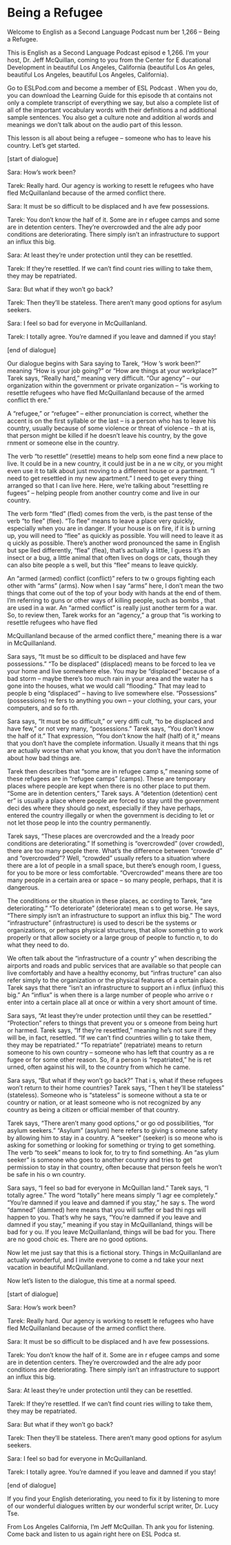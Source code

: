 # Being a Refugee

Welcome to English as a Second Language Podcast num ber 1,266 – Being a Refugee.

This is English as a Second Language Podcast episod e 1,266. I’m your host, Dr. Jeff McQuillan, coming to you from the Center for E ducational Development in beautiful Los Angeles, California (beautiful Los An geles, beautiful Los Angeles, beautiful Los Angeles, California).

Go to ESLPod.com and become a member of ESL Podcast . When you do, you can download the Learning Guide for this episode th at contains not only a complete transcript of everything we say, but also a complete list of all of the important vocabulary words with their definitions a nd additional sample sentences. You also get a culture note and addition al words and meanings we don’t talk about on the audio part of this lesson.

This lesson is all about being a refugee – someone who has to leave his country. Let’s get started.

[start of dialogue]

Sara: How’s work been?

Tarek: Really hard. Our agency is working to resett le refugees who have fled McQuillanland because of the armed conflict there.

Sara: It must be so difficult to be displaced and h ave few possessions.

Tarek: You don’t know the half of it. Some are in r efugee camps and some are in detention centers. They’re overcrowded and the alre ady poor conditions are deteriorating. There simply isn’t an infrastructure  to support an influx this big.

Sara: At least they’re under protection until they can be resettled.

Tarek: If they’re resettled. If we can’t find count ries willing to take them, they may be repatriated.

Sara: But what if they won’t go back?

Tarek: Then they’ll be stateless. There aren’t many  good options for asylum seekers.

 Sara: I feel so bad for everyone in McQuillanland.

Tarek: I totally agree. You’re damned if you leave and damned if you stay!

[end of dialogue]

Our dialogue begins with Sara saying to Tarek, “How ’s work been?” meaning “How is your job going?” or “How are things at your  workplace?” Tarek says, “Really hard,” meaning very difficult. “Our agency”  – our organization within the government or private organization – “is working to  resettle refugees who have fled McQuillanland because of the armed conflict th ere.”

A “refugee,” or “refugee” – either pronunciation is  correct, whether the accent is on the first syllable or the last – is a person who  has to leave his country, usually because of some violence or threat of violence – th at is, that person might be killed if he doesn’t leave his country, by the gove rnment or someone else in the country.

The verb “to resettle” (resettle) means to help som eone find a new place to live. It could be in a new country, it could just be in a ne w city, or you might even use it to talk about just moving to a different house or a partment. “I need to get resettled in my new apartment.” I need to get every thing arranged so that I can live here. Here, we’re talking about “resettling re fugees” – helping people from another country come and live in our country.

The verb form “fled” (fled) comes from the verb, is  the past tense of the verb “to flee” (flee). “To flee” means to leave a place very  quickly, especially when you are in danger. If your house is on fire, if it is b urning up, you will need to “flee” as quickly as possible. You will need to leave it as q uickly as possible. There’s another word pronounced the same in English but spe lled differently, “flea” (flea), that’s actually a little, I guess it’s an insect or  a bug, a little animal that often lives on dogs or cats, though they can also bite people a s well, but this “flee” means to leave quickly.

An “armed (armed) conflict (conflict)” refers to tw o groups fighting each other with “arms” (arms). Now when I say “arms” here, I don’t mean the two things that come out of the top of your body with hands at the end of them. I’m referring to guns or other ways of killing people, such as bombs , that are used in a war. An “armed conflict” is really just another term for a war. So, to review then, Tarek works for an “agency,” a group that “is working to resettle refugees who have fled

McQuillanland because of the armed conflict there,”  meaning there is a war in McQuillanland.

Sara says, “It must be so difficult to be displaced  and have few possessions.” “To be displaced” (displaced) means to be forced to lea ve your home and live somewhere else. You may be “displaced” because of a  bad storm – maybe there’s too much rain in your area and the water ha s gone into the houses, what we would call “flooding.” That may lead to people b eing “displaced” – having to live somewhere else. “Possessions” (possessions) re fers to anything you own – your clothing, your cars, your computers, and so fo rth.

Sara says, “It must be so difficult,” or very diffi cult, “to be displaced and have few,” or not very many, “possessions.” Tarek says, “You don’t know the half of it.” That expression, “You don’t know the half (half) of  it,” means that you don’t have the complete information. Usually it means that thi ngs are actually worse than what you know, that you don’t have the information about how bad things are.

Tarek then describes that “some are in refugee camp s,” meaning some of these refugees are in “refugee camps” (camps). These are temporary places where people are kept when there is no other place to put  them. “Some are in detention centers,” Tarek says. A “detention (detention) cent er” is usually a place where people are forced to stay until the government deci des where they should go next, especially if they have perhaps, entered the country illegally or when the government is deciding to let or not let those peop le into the country permanently.

Tarek says, “These places are overcrowded and the a lready poor conditions are deteriorating.” If something is “overcrowded” (over crowded), there are too many people there. What’s the difference between “crowde d” and “overcrowded”? Well, “crowded” usually refers to a situation where there  are a lot of people in a small space, but there’s enough room, I guess, for you to  be more or less comfortable. “Overcrowded” means there are too many people in a certain area or space – so many people, perhaps, that it is dangerous.

The conditions or the situation in these places, ac cording to Tarek, “are deteriorating.” “To deteriorate” (deteriorate) mean s to get worse. He says, “There simply isn’t an infrastructure to support an influx  this big.” The word “infrastructure” (infrastructure) is used to descri be the systems or organizations, or perhaps physical structures, that allow somethin g to work properly or that allow society or a large group of people to functio n, to do what they need to do.

We often talk about the “infrastructure of a countr y” when describing the airports and roads and public services that are available so  that people can live comfortably and have a healthy economy, but “infras tructure” can also refer simply to the organization or the physical features  of a certain place. Tarek says that there “isn’t an infrastructure to support an i nflux (influx) this big.” An “influx” is when there is a large number of people who arrive o r enter into a certain place all at once or within a very short amount of time.

Sara says, “At least they’re under protection until  they can be resettled.” “Protection” refers to things that prevent you or s omeone from being hurt or harmed. Tarek says, “If they’re resettled,” meaning  he’s not sure if they will be, in fact, resettled. “If we can’t find countries willin g to take them, they may be repatriated.” “To repatriate” (repatriate) means to  return someone to his own country – someone who has left that country as a re fugee or for some other reason. So, if a person is “repatriated,” he is ret urned, often against his will, to the country from which he came.

Sara says, “But what if they won’t go back?” That i s, what if these refugees won’t return to their home countries? Tarek says, “Then t hey’ll be stateless” (stateless). Someone who is “stateless” is someone without a sta te or country or nation, or at least someone who is not recognized by any country as being a citizen or official member of that country.

Tarek says, “There aren’t many good options,” or go od possibilities, “for asylum seekers.” “Asylum” (asylum) here refers to giving s omeone safety by allowing him to stay in a country. A “seeker” (seeker) is so meone who is asking for something or looking for something or trying to get  something. The verb “to seek” means to look for, to try to find something. An “as ylum seeker” is someone who goes to another country and tries to get permission  to stay in that country, often because that person feels he won’t be safe in his o wn country.

Sara says, “I feel so bad for everyone in McQuillan land.” Tarek says, “I totally agree.” The word “totally” here means simply “I agr ee completely.” “You’re damned if you leave and damned if you stay,” he say s. The word “damned” (damned) here means that you will suffer or bad thi ngs will happen to you. That’s why he says, “You’re damned if you leave and damned  if you stay,” meaning if you stay in McQuillanland, things will be bad for y ou. If you leave McQuillanland, things will be bad for you. There are no good choic es. There are no good options.

Now let me just say that this is a fictional story.  Things in McQuillanland are actually wonderful, and I invite everyone to come a nd take your next vacation in beautiful McQuillanland.

Now let’s listen to the dialogue, this time at a normal speed.

[start of dialogue]

Sara: How’s work been?

Tarek: Really hard. Our agency is working to resett le refugees who have fled McQuillanland because of the armed conflict there.

Sara: It must be so difficult to be displaced and h ave few possessions.

Tarek: You don’t know the half of it. Some are in r efugee camps and some are in detention centers. They’re overcrowded and the alre ady poor conditions are deteriorating. There simply isn’t an infrastructure  to support an influx this big.

Sara: At least they’re under protection until they can be resettled.

Tarek: If they’re resettled. If we can’t find count ries willing to take them, they may be repatriated.

Sara: But what if they won’t go back?

Tarek: Then they’ll be stateless. There aren’t many  good options for asylum seekers.

Sara: I feel so bad for everyone in McQuillanland.

Tarek: I totally agree. You’re damned if you leave and damned if you stay!

[end of dialogue]

If you find your English deteriorating, you need to  fix it by listening to more of our wonderful dialogues written by our wonderful script  writer, Dr. Lucy Tse.

From Los Angeles California, I’m Jeff McQuillan. Th ank you for listening. Come back and listen to us again right here on ESL Podca st.

